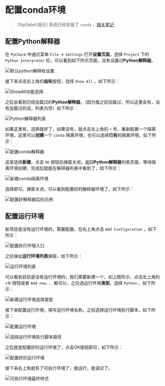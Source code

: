 # 配置conda环境

> [!tip|label:提示]
> 系统已经安装了 `conda` ，[相关笔记](../../../编程语言/Python/环境配置/conda/README.md)


## 配置Python解释器

在 `PyCharm` 中通过菜单 `File` -> `Settings` 打开**设置页面**，选择 `Project` 下的 `Python Interpreter` 栏，可以看到如下所示页面，没有设置过**Python解释器**。

![默认python解释权设置](assets/images/默认python解释权设置.png)

接下来点击右上角的**齿轮**按钮，选择 `Show All` ，如下所示：

![ShowAll功能选择](assets/images/ShowAll功能选择.png)

之后会看到已经加载过的**Python解释器**，（因为我之前加载过，所以这里会有，没有加载过的话，列表为空）如下所示：

![Python解释器列表](assets/images/Python解释器列表.png)

如果这里有，选择就好了，如果没有，就点击左上角的 `+` 号，重新配置一个隔离环境，这里可以**创建**一个 `conda` 隔离环境，也可以选择**已有**的隔离环境，如下所示：

![配置conda解释器](assets/images/配置conda解释器.png)

这里选择**新建**，点击 `OK` 按钮后弹窗关闭，返回**Python解释器**列表页面，等待隔离环境创建，完成后就能在解释器列表中看到了，如下所示：

![新建conda隔离环境](assets/images/新建conda隔离环境.png)

选择即可。弹窗关闭，可以看到配置好的解释器环境了，如下所示：

![配置好解释器后的示例](assets/images/配置好解释器后的示例.png)

## 配置运行环境

新项目是没有运行环境的，需要配置，在右上角点击 `Add Configuration` ，如下所示：

![配置执行环境入口](assets/images/配置执行环境入口.png)

之后弹出**运行环境列表**弹窗，如下所示：

![运行环境列表](assets/images/运行环境列表.png)

可以看到目前是没有运行环境的，我们需要新建一个，如上图所示，点击左上角的 `+号` 按钮或者 `Add new...` 都可以，之后选运行环境**类型**，选择 `Python` ，如下所示：

![新建运行环境选择类型](assets/images/新建运行环境选择类型.png)

接下来配置运行环境，填写运行环境名称，之后选择运行环境执行脚本，如下所示：

![配置运行环境](assets/images/配置运行环境.png)

![选择运行环境执行脚本路径](assets/images/选择运行环境执行脚本路径.png)

之后就是配置好的运行环境了，点击OK按钮即可，如下所示：

![配置好的运行环境](assets/images/配置好的运行环境.png)

接下来右上角就有了可执行环境了，能运行，能调试了。

![可执行环境最终样式](assets/images/可执行环境最终样式.png)
